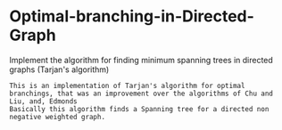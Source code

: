 # Optimal-branching-in-Directed-Graph
Implement the algorithm for finding minimum spanning trees in directed graphs (Tarjan's algorithm) 

    This is an implementation of Tarjan's algorithm for optimal branchings, that was an improvement over the algorithms of Chu and Liu, and, Edmonds
    Basically this algorithm finds a Spanning tree for a directed non negative weighted graph.